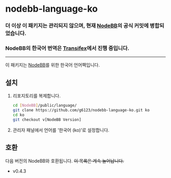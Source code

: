 nodebb-language-ko
==================

### 더 이상 이 패키지는 관리되지 않으며, 현재 [NodeBB](https://github.com/designcreateplay/NodeBB)의 공식 커밋에 병합되었습니다.
### NodeBB의 한국어 번역은 [Transifex](https://www.transifex.com/organization/design-create-play/dashboard/all_resources/ko/)에서 진행 중입니다.

***

이 패키지는 [NodeBB](https://github.com/designcreateplay/NodeBB)를 위한 한국어 언어팩입니다.

설치
----
1. 리포지토리를 복제합니다.
   ```sh
   cd [NodeBB]/public/language/
   git clone https://github.com/g6123/nodebb-language-ko.git ko
   cd ko
   git checkout v[NodeBB Version]
   ```

2. 관리자 패널에서 언어를 '한국어 (ko)'로 설정합니다.

호환
----
다음 버전의 NodeBB와 호환됩니다. ~~이 목록은 계속 늘어납니다.~~

* v0.4.3